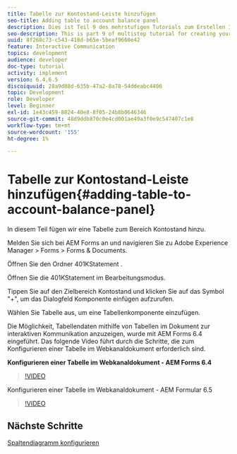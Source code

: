 ```yaml
---
title: Tabelle zur Kontostand-Leiste hinzufügen
seo-title: Adding table to account balance panel
description: Dies ist Teil 9 des mehrstufigen Tutorials zum Erstellen Ihres ersten interaktiven Kommunikationsdokuments. In diesem Teil fügen wir eine Tabelle zum Bereich Kontostand hinzu.
seo-description: This is part 9 of multistep tutorial for creating your first interactive communication document.In this part, we will add a table to the Account Balance panel.
uuid: 8f268c73-c543-418d-b65e-5beaf9660e42
feature: Interactive Communication
topics: development
audience: developer
doc-type: tutorial
activity: implement
version: 6.4,6.5
discoiquuid: 28a9d88d-635b-47a2-8a78-54ddeabc4406
topic: Development
role: Developer
level: Beginner
exl-id: 1e43c459-8824-40e8-8f05-24b8b0646346
source-git-commit: 48d9ddb870c0e4cd001ae49a3f0e9c547407c1e8
workflow-type: tm+mt
source-wordcount: '155'
ht-degree: 1%

---
```


# Tabelle zur Kontostand-Leiste hinzufügen{#adding-table-to-account-balance-panel}

In diesem Teil fügen wir eine Tabelle zum Bereich Kontostand hinzu.

Melden Sie sich bei AEM Forms an und navigieren Sie zu Adobe Experience Manager > Forms > Forms &amp; Documents.

Öffnen Sie den Ordner 401KStatement .

Öffnen Sie die 401KStatement im Bearbeitungsmodus.

Tippen Sie auf den Zielbereich Kontostand und klicken Sie auf das Symbol &quot;+&quot;, um das Dialogfeld Komponente einfügen aufzurufen.

Wählen Sie Tabelle aus, um eine Tabellenkomponente einzufügen.

Die Möglichkeit, Tabellendaten mithilfe von Tabellen im Dokument zur interaktiven Kommunikation anzuzeigen, wurde mit AEM Forms 6.4 eingeführt. Das folgende Video führt durch die Schritte, die zum Konfigurieren einer Tabelle im Webkanaldokument erforderlich sind.

**Konfigurieren einer Tabelle im Webkanaldokument - AEM Forms 6.4**

>[!VIDEO](https://video.tv.adobe.com/v/22360?quality=12&learn=on)

Konfigurieren einer Tabelle im Webkanaldokument - AEM Formular 6.5

>[!VIDEO](https://video.tv.adobe.com/v/27847?quality=12&learn=on)

## Nächste Schritte

[Spaltendiagramm konfigurieren](./partten.md)
